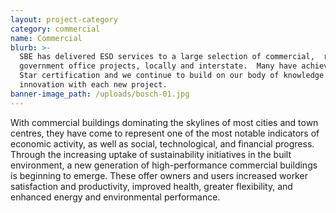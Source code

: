 ```yaml
---
layout: project-category
category: commercial
name: Commercial
blurb: >-
  SBE has delivered ESD services to a large selection of commercial,  retail and
  government office projects, locally and interstate.  Many have achieved Green
  Star certification and we continue to build on our body of knowledge and
  innovation with each new project.
banner-image_path: /uploads/bosch-01.jpg
---
```



With commercial buildings dominating the skylines of most cities and town centres, they have come to represent one of the most notable indicators of economic activity, as well as social, technological, and financial progress. Through the increasing uptake of sustainability initiatives in the built environment, a new generation of high-performance commercial buildings is beginning to emerge. These offer owners and users increased worker satisfaction and productivity, improved health, greater flexibility, and enhanced energy and environmental performance.